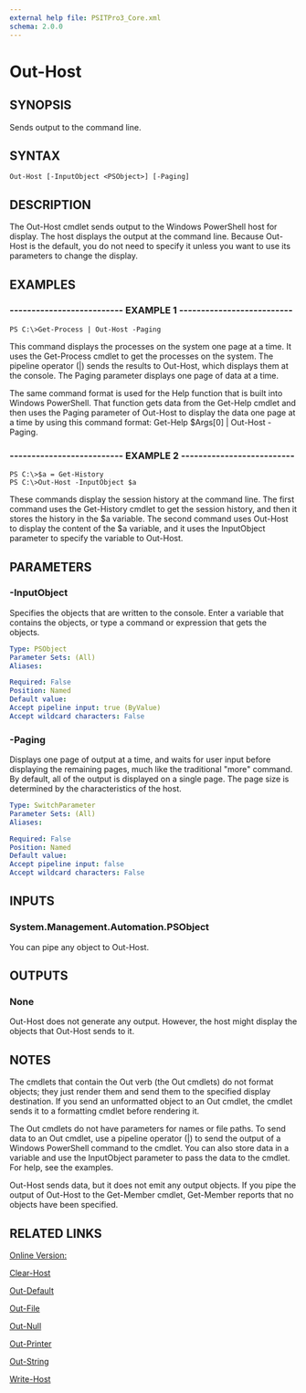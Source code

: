 ```yaml
---
external help file: PSITPro3_Core.xml
schema: 2.0.0
---
```


# Out-Host
## SYNOPSIS
Sends output to the command line.

## SYNTAX

```
Out-Host [-InputObject <PSObject>] [-Paging]
```

## DESCRIPTION
The Out-Host cmdlet sends output to the Windows PowerShell host for display.
The host displays the output at the command line.
Because Out-Host is the default, you do not need to specify it unless you want to use its parameters to change the display.

## EXAMPLES

### -------------------------- EXAMPLE 1 --------------------------
```
PS C:\>Get-Process | Out-Host -Paging
```

This command displays the processes on the system one page at a time.
It uses the Get-Process cmdlet to get the processes on the system.
The pipeline operator \(|\) sends the results to Out-Host, which displays them at the console.
The Paging parameter displays one page of data at a time.

The same command format is used for the Help function that is built into Windows PowerShell.
That function gets data from the Get-Help cmdlet and then uses the Paging parameter of Out-Host to display the data one page at a time by using this command format: Get-Help $Args\[0\] | Out-Host -Paging.

### -------------------------- EXAMPLE 2 --------------------------
```
PS C:\>$a = Get-History
PS C:\>Out-Host -InputObject $a
```

These commands display the session history at the command line.
The first command uses the Get-History cmdlet to get the session history, and then it stores the history in the $a variable.
The second command uses Out-Host to display the content of the $a variable, and it uses the InputObject parameter to specify the variable to Out-Host.

## PARAMETERS

### -InputObject
Specifies the objects that are written to the console.
Enter a variable that contains the objects, or type a command or expression that gets the objects.

```yaml
Type: PSObject
Parameter Sets: (All)
Aliases: 

Required: False
Position: Named
Default value: 
Accept pipeline input: true (ByValue)
Accept wildcard characters: False
```

### -Paging
Displays one page of output at a time, and waits for user input before displaying the remaining pages, much like the traditional "more" command.
By default, all of the output is displayed on a single page.
The page size is determined by the characteristics of the host.

```yaml
Type: SwitchParameter
Parameter Sets: (All)
Aliases: 

Required: False
Position: Named
Default value: 
Accept pipeline input: false
Accept wildcard characters: False
```

## INPUTS

### System.Management.Automation.PSObject
You can pipe any object to Out-Host.

## OUTPUTS

### None
Out-Host does not generate any output.
However, the host might display the objects that Out-Host sends to it.

## NOTES
The cmdlets that contain the Out verb \(the Out cmdlets\) do not format objects; they just render them and send them to the specified display destination.
If you send an unformatted object to an Out cmdlet, the cmdlet sends it to a formatting cmdlet before rendering it.

The Out cmdlets do not have parameters for names or file paths.
To send data to an Out cmdlet, use a pipeline operator \(|\) to send the output of a Windows PowerShell command to the cmdlet.
You can also store data in a variable and use the InputObject parameter to pass the data to the cmdlet.
For help, see the examples.

Out-Host sends data, but it does not emit any output objects.
If you pipe the output of Out-Host to the Get-Member cmdlet, Get-Member reports that no objects have been specified.

## RELATED LINKS

[Online Version:](http://go.microsoft.com/fwlink/?LinkID=113365)

[Clear-Host](http://go.microsoft.com/fwlink/?LinkID=225747)

[Out-Default](9848a107-ddc0-40a1-b759-5ac181c1d0cf)

[Out-File](00000000-0000-0000-0000-000000000000)

[Out-Null](75391ca1-066e-402f-92c8-a41095d2854c)

[Out-Printer](00000000-0000-0000-0000-000000000000)

[Out-String](00000000-0000-0000-0000-000000000000)

[Write-Host](00000000-0000-0000-0000-000000000000)


